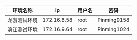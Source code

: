 | 环境名称     | ip          | 用户名 | 密码        |
| ------------ | ----------- | ------ | ----------- |
| 龙游测试环境 | 172.16.8.58 | root   | Pinming9158 |
| 滨江测试环境 | 172.16.9.64 | root   | Pinming1024 |

